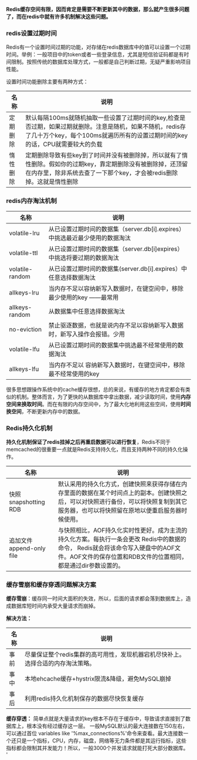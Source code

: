 **Redis缓存空间有限，因而肯定是需要不断更新其中的数据，那么就产生很多问题了，而在redis中就有许多机制解决这些问题。**

### redis设置过期时间
Redis有一个设置时间过期的功能，对存储在redis数据库中的值可以设置一个过期时间。举例：一般项目中的token或者一些登录信息，尤其是短信验证码都是有时间限制。按照传统的数据库处理方式，一般都是自己判断过期，无疑严重影响项目性能。

设置时间功能删除主要有两种方式：

| 名称 |说明  |
| --- | --- |
|定期删除  |默认每隔100ms就随机抽取一些设置了过期时间的key,检查是否过期，如果过期就删除。注意是随机，如果不随机，redis存了几十万个key，每个100ms就遍历所有的设置过期时间的key的话，CPU就需要较大的负载  |
|惰性删除  | 定期删除导致有些key到了时间并没有被删除掉，所以就有了惰性删除。假如你的过期key，靠定期删除没有被删除掉，还顶留在内存里，除非系统去查了一下那个key，才会被redis删除掉。这就是惰性删除 |

### redis内存淘汰机制

| 名称 |说明  |
| --- | --- |
|volatile-lru  |从已设置过期时间的数据集（server.db[i].expires）中挑选最近最少使用的数据淘汰  |
|volatile-ttl  |从已设置过期时间的数据集（server.db[i]expires）中挑选将要过期的数据淘汰  |
|volatile-random  |从已设置过期时间的数据集(server.db[i].expires）中任意选择数据淘汰  |
|allkeys-lru  |当内存不足以容纳新写入数据时，在键空间中，移除最少使用的key ——最常用 |
| allkeys-random |从数据集中任意选择数据淘汰  |
|no-eviction  |禁止驱逐数据，也就是说内存不足以容纳新写入数据时，新写入操作会报错。少用  |
|volatile-lfu |从已设置过期时间的数据集中挑选最不经常使用的数据淘汰  |
|allkeys-lfu |当内存不足以 容纳新写入数据时，在键空间中，移除最不经常使用的key  |


很多思想跟操作系统中的cache缓存很想，总的来说，有缓存的地方肯定都会有类似的机制。整体而言，为了更快的从数据库中拿出数据，减少读取时间，使用**内存空间来换取时间**。而在有限的内存空间中，为了最大化地利用这些空间，使用**时间换空间**，不断更新内存中的数据。



### Redis持久化机制
**持久化机制保证了redis挂掉之后再重启数据可以进行恢复**，Redis不同于memcached的很重要一点就是Redis支持持久化，而且支持两种不同的持久化操作。


| 名称 |说明  |
| --- | --- |
| 快照 snapshotting RDB |默认采用的持久化方式，创建快照来获得存储在内存里面的数据在某个时间点上的副本。创建快照之后，可以对快照进行备份，可以将快照复制到其它服务器，也可以将快照留在原地以便重启服务器时候使用。  |
|追加文件 append-only file | 与快照相比，AOF持久化实时性更好。成为主流的持久化方案。每执行一条会更改 Redis中的数据的命令， Redis就会将该命令写入硬盘中的AOF文件。AOF文件的保存位置和RDB文件的位置相同，都是通过dir参数设置的。 |


### 缓存雪崩和缓存穿透问题解决方案

**缓存雪崩**：缓存同一时间大面积的失效，所以，后面的请求都会落到数据库上，造成数据库短时间内承受大量请求而崩掉。

**解决方法：**

| 名称 |说明  |
| --- | --- |
|事前  |尽量保证整个redis集群的高可用性，发现机器宕机尽快补上。选择合适的内存淘汰策略。  |
| 事中 |本地ehcache缓存+hystrix限流&降级，避免MySQL崩掉  |
|事后 |利用redis持久化机制保存的数据尽快恢复缓存  |


**缓存穿透：** 简单点就是大量请求的key根本不存在于缓存中，导致请求直接到了数据库上，根本没有经过缓存这一层。
一般MySQL默认的最大连接数在150左右，可以通过首位 variables like '%max_connections%'命令来查看。最大连接数一个还只是一个指标，CPU，内存，磁盘，网络等无力条件都是其运行指标，这些指标都会限制其并发能力！所以，一般3000个并发请求就能打死大部分数据库。
'
